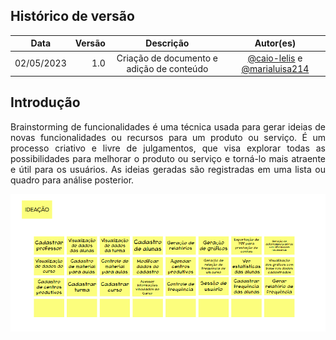 ## Histórico de versão

|  Data  |   Versão   | Descrição |Autor(es)
|:------:|-----------:|:-------:|:---:|
| 02/05/2023 | 1.0 | Criação de documento e adição de conteúdo | [@caio-lelis](https://github.com/caio-lelis) e  [@marialuisa214](https://github.com/marialuisa214) 

## Introdução

<p align="justify"> Brainstorming de funcionalidades é uma técnica usada para gerar ideias de novas funcionalidades ou recursos para um produto ou serviço. É um processo criativo e livre de julgamentos, que visa explorar todas as possibilidades para melhorar o produto ou serviço e torná-lo mais atraente e útil para os usuários. As ideias geradas são registradas em uma lista ou quadro para análise posterior.
</p>


![Brainstorming](../assets/brainstorming/brainstorming.png)